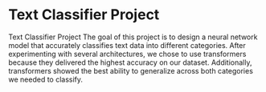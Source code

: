 # Text Classifier Project

Text Classifier Project
The goal of this project is to design a neural network model that accurately classifies text data into different categories. After experimenting with several architectures, we chose to use transformers because they delivered the highest accuracy on our dataset. Additionally, transformers showed the best ability to generalize across both categories we needed to classify.
